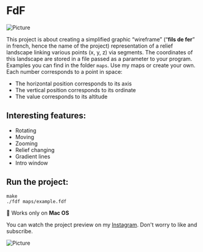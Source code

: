 FdF
=====

![Picture](https://github.com/olehsamoilenko/screenshots/blob/master/FdF/julia.png)

This project is about creating a simplified graphic “wireframe” (“**fils de fer**” in french,
hence the name of the project) representation of a relief landscape linking various points
(x, y, z) via segments. The coordinates of this landscape are stored in a file passed as
a parameter to your program. Examples you can find in the folder ```maps```.
Use my maps or create your own.
Each number corresponds to a point in space:
* The horizontal position corresponds to its axis
* The vertical position corresponds to its ordinate
* The value corresponds to its altitude

Interesting features:
-----
* Rotating
* Moving
* Zooming
* Relief changing
* Gradient lines
* Intro window

Run the project:
-----
```
make
./fdf maps/example.fdf
```
:green_apple: Works only on **Mac OS**

You can watch the project preview on my [Instagram](https://www.instagram.com/p/Bl_LoxZAw2B/).
Don't worry to like and subscribe.

![Picture](https://github.com/olehsamoilenko/screenshots/blob/master/FdF/t1.png)
